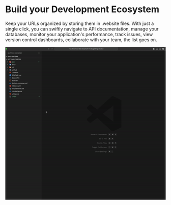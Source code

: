 # Build your Development Ecosystem

Keep your URLs organized by storing them in .website files. With just a single click, you can swiftly navigate to API documentation, manage your databases, monitor your application's performance, track issues, view version control dashboards, collaborate with your team, the list goes on.

![Demo of Creating a .website File](./step_1.gif)
